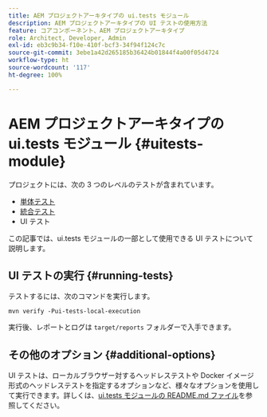 ```yaml
---
title: AEM プロジェクトアーキタイプの ui.tests モジュール
description: AEM プロジェクトアーキタイプの UI テストの使用方法
feature: コアコンポーネント、AEM プロジェクトアーキタイプ
role: Architect, Developer, Admin
exl-id: eb3c9b34-f10e-410f-bcf3-34f94f124c7c
source-git-commit: 3ebe1a42d265185b36424b01844f4a00f05d4724
workflow-type: ht
source-wordcount: '117'
ht-degree: 100%

---
```


# AEM プロジェクトアーキタイプの ui.tests モジュール {#uitests-module}

プロジェクトには、次の 3 つのレベルのテストが含まれています。

* [単体テスト](core.md#unit-tests)
* [統合テスト](ittests.md)
* UI テスト

この記事では、ui.tests モジュールの一部として使用できる UI テストについて説明します。

## UI テストの実行 {#running-tests}

テストするには、次のコマンドを実行します。

```shell
mvn verify -Pui-tests-local-execution
```

実行後、レポートとログは `target/reports` フォルダーで入手できます。

## その他のオプション {#additional-options}

UI テストは、ローカルブラウザー対するヘッドレステストや Docker イメージ形式のヘッドレステストを指定するオプションなど、様々なオプションを使用して実行できます。詳しくは、[ui.tests モジュールの README.md ファイル](https://github.com/adobe/aem-project-archetype/tree/master/src/main/archetype/ui.tests)を参照してください。
